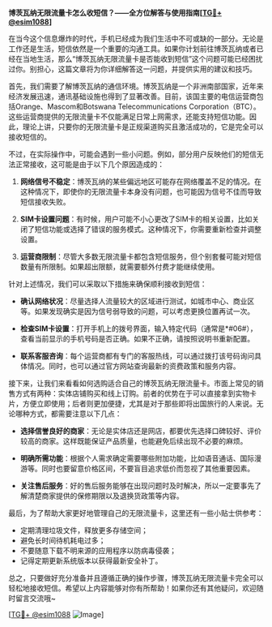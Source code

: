 **博茨瓦纳无限流量卡怎么收短信？——全方位解答与使用指南[[TG💪+ @esim1088](https://t.me/s/esim1088)]**

在当今这个信息爆炸的时代，手机已经成为我们生活中不可或缺的一部分。无论是工作还是生活，短信依然是一个重要的沟通工具。如果你计划前往博茨瓦纳或者已经在当地生活，那么“博茨瓦纳无限流量卡是否能收到短信”这个问题可能已经困扰过你。别担心，这篇文章将为你详细解答这一问题，并提供实用的建议和技巧。

首先，我们需要了解博茨瓦纳的通信环境。博茨瓦纳是一个非洲南部国家，近年来经济发展迅速，通讯基础设施也得到了显著改善。目前，该国主要的电信运营商包括Orange、Mascom和Botswana Telecommunications Corporation（BTC）。这些运营商提供的无限流量卡不仅能满足日常上网需求，还能支持短信功能。因此，理论上讲，只要你的无限流量卡是正规渠道购买且激活成功的，它是完全可以接收短信的。

不过，在实际操作中，可能会遇到一些小问题。例如，部分用户反映他们的短信无法正常接收，这可能是由于以下几个原因造成的：

1. **网络信号不稳定**：博茨瓦纳的某些偏远地区可能存在网络覆盖不足的情况。在这种情况下，即使你的无限流量卡本身没有问题，也可能因为信号不佳而导致短信接收失败。
   
2. **SIM卡设置问题**：有时候，用户可能不小心更改了SIM卡的相关设置，比如关闭了短信功能或选择了错误的服务模式。这种情况下，你需要重新检查并调整设置。

3. **运营商限制**：尽管大多数无限流量卡都包含短信服务，但个别套餐可能对短信数量有所限制。如果超出限额，就需要额外付费才能继续使用。

针对上述情况，我们可以采取以下措施来确保顺利接收到短信：

- **确认网络状况**：尽量选择人流量较大的区域进行测试，如城市中心、商业区等。如果发现确实是因为信号弱导致的问题，可以考虑更换位置再试一次。
  
- **检查SIM卡设置**：打开手机上的拨号界面，输入特定代码（通常是*#06#），查看当前显示的手机号码是否正确。如果不正确，请按照说明书重新配置。

- **联系客服咨询**：每个运营商都有专门的客服热线，可以通过拨打该号码询问具体情况。同时，也可以通过官方网站查询最新的资费政策和服务内容。

接下来，让我们来看看如何选购适合自己的博茨瓦纳无限流量卡。市面上常见的销售方式有两种：实体店铺购买和线上订购。前者的优势在于可以直接拿到实物卡片，方便立即使用；后者则更加便捷，尤其是对于那些即将出国旅行的人来说。无论哪种方式，都需要注意以下几点：

- **选择信誉良好的商家**：无论是实体店还是网店，都要优先选择口碑较好、评价较高的商家。这样既能保证产品质量，也能避免后续出现不必要的麻烦。

- **明确所需功能**：根据个人需求确定需要哪些附加功能，比如语音通话、国际漫游等。同时也要留意价格区间，不要盲目追求低价而忽视了其他重要因素。

- **关注售后服务**：好的售后服务能够在出现问题时及时解决，所以一定要事先了解清楚商家提供的保修期限以及退换货政策等内容。

最后，为了帮助大家更好地管理自己的无限流量卡，这里还有一些小贴士供参考：

- 定期清理垃圾文件，释放更多存储空间；
- 避免长时间待机耗电过多；
- 不要随意下载不明来源的应用程序以防病毒侵袭；
- 记得定期更新系统版本以获得最新安全补丁。

总之，只要做好充分准备并且遵循正确的操作步骤，博茨瓦纳无限流量卡完全可以轻松地接收短信。希望以上内容能够对你有所帮助！如果你还有其他疑问，欢迎随时留言交流哦~

[[TG💪+ @esim1088](https://t.me/s/esim1088) ![Image](https://i.postimg.cc/4NQfJmqS/Snipaste-2025-05-13-00-14-12.png)]